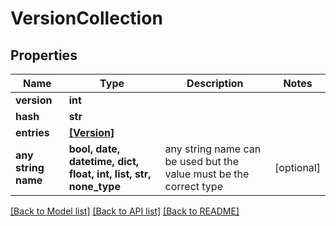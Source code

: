 # VersionCollection


## Properties
Name | Type | Description | Notes
------------ | ------------- | ------------- | -------------
**version** | **int** |  | 
**hash** | **str** |  | 
**entries** | [**[Version]**](Version.md) |  | 
**any string name** | **bool, date, datetime, dict, float, int, list, str, none_type** | any string name can be used but the value must be the correct type | [optional]

[[Back to Model list]](../README.md#documentation-for-models) [[Back to API list]](../README.md#documentation-for-api-endpoints) [[Back to README]](../README.md)


